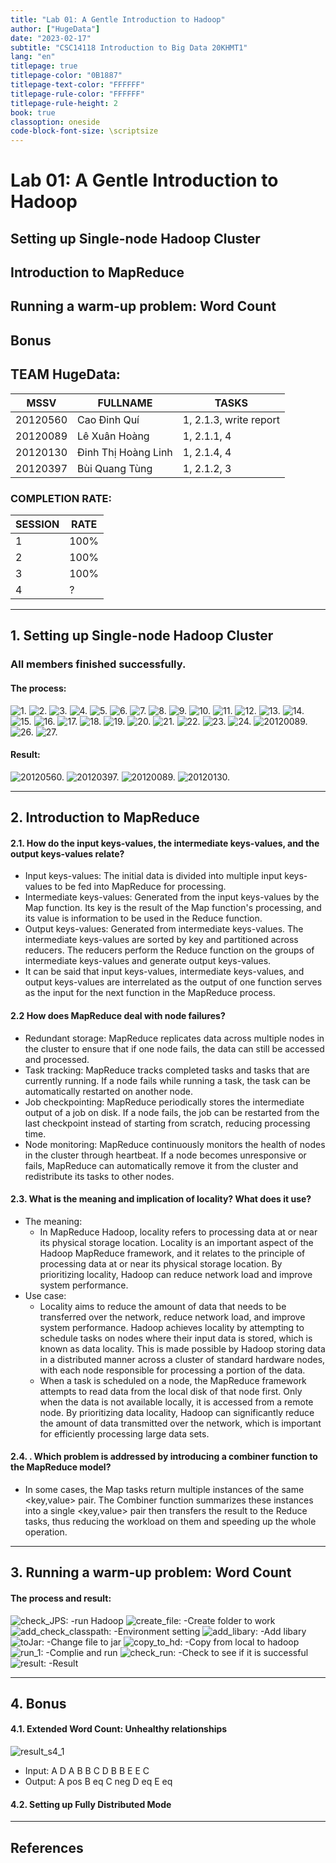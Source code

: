 ```yaml
---
title: "Lab 01: A Gentle Introduction to Hadoop"
author: ["HugeData"]
date: "2023-02-17"
subtitle: "CSC14118 Introduction to Big Data 20KHMT1"
lang: "en"
titlepage: true
titlepage-color: "0B1887"
titlepage-text-color: "FFFFFF"
titlepage-rule-color: "FFFFFF"
titlepage-rule-height: 2
book: true
classoption: oneside
code-block-font-size: \scriptsize
---
```

# Lab 01: A Gentle Introduction to Hadoop

## Setting up Single-node Hadoop Cluster

## Introduction to MapReduce


## Running a warm-up problem: Word Count

## Bonus

## TEAM HugeData:
MSSV       | FULLNAME             | TASKS           
-----------|----------------------|-----------
20120560   | Cao Đinh Quí         | 1, 2.1.3, write report           
20120089   | Lê Xuân Hoàng        | 1, 2.1.1, 4                
20120130   | Đinh Thị Hoàng Linh  | 1, 2.1.4, 4               
20120397   | Bùi Quang Tùng       | 1, 2.1.2, 3               

### COMPLETION RATE:
SESSION       | RATE                    
-----------|----------------------
1          | 100%       
2          | 100%       
3          | 100%       
4          | ?       

---------------------------------------------------------------
## 1.  Setting up Single-node Hadoop Cluster
### All members finished successfully.
#### The process:
![1.](images/session01/process/1.png)
![2.](images/session01/process/2.png)
![3.](images/session01/process/3.png)
![4.](images/session01/process/4.png)
![5.](images/session01/process/5.png)
![6.](images/session01/process/6.png)
![7.](images/session01/process/7.png)
![8.](images/session01/process/8.png)
![9.](images/session01/process/9.png)
![10.](images/session01/process/10.png)
![11.](images/session01/process/11.png)
![12.](images/session01/process/12.png)
![13.](images/session01/process/13.png)
![14.](images/session01/process/14.png)
![15.](images/session01/process/15.png)
![16.](images/session01/process/16.png)
![17.](images/session01/process/17.png)
![18.](images/session01/process/18.png)
![19.](images/session01/process/19.png)
![20.](images/session01/process/20.png)
![21.](images/session01/process/21.png)
![22.](images/session01/process/22.png)
![23.](images/session01/process/23.png)
![24.](images/session01/process/24.png)
![20120089.](images/session01/process/20120089.png "20120089")
![26.](images/session01/process/26.png)
![27.](images/session01/process/27.png)

#### Result:
![20120560.](images/session01/20120560.png "20120560")
![20120397.](images/session01/20120397.png "20120397")
![20120089.](images/session01/process/20120089.png "20120089")
![20120130.](images/session01/20120130.png "20120130")
_____________________________________________________________
## 2.  Introduction to MapReduce
#### 2.1. How do the input keys-values, the intermediate keys-values, and the output keys-values relate? 
- Input keys-values: The initial data is divided into multiple input keys-values to be fed into MapReduce for processing.
- Intermediate keys-values: Generated from the input keys-values by the Map function. Its key is the result of the Map function's processing, and its value is information to be used in the Reduce function.
- Output keys-values: Generated from intermediate keys-values. The intermediate keys-values are sorted by key and partitioned across reducers. The reducers perform the Reduce function on the groups of intermediate keys-values and generate output keys-values.
- It can be said that input keys-values, intermediate keys-values, and output keys-values are interrelated as the output of one function serves as the input for the next function in the MapReduce process.
#### 2.2 How does MapReduce deal with node failures?
- Redundant storage: MapReduce replicates data across multiple nodes in the cluster to ensure that if one node fails, the data can still be accessed and processed.
- Task tracking: MapReduce tracks completed tasks and tasks that are currently running. If a node fails while running a task, the task can be automatically restarted on another node.
- Job checkpointing: MapReduce periodically stores the intermediate output of a job on disk. If a node fails, the job can be restarted from the last checkpoint instead of starting from scratch, reducing processing time.
- Node monitoring: MapReduce continuously monitors the health of nodes in the cluster through heartbeat. If a node becomes unresponsive or fails, MapReduce can automatically remove it from the cluster and redistribute its tasks to other nodes.
#### 2.3.  What is the meaning and implication of locality? What does it use? 
- The meaning:
    - In MapReduce Hadoop, locality refers to processing data at or near its physical storage location. Locality is an important aspect of the Hadoop MapReduce framework, and it relates to the principle of processing data at or near its physical storage location. By prioritizing locality, Hadoop can reduce network load and improve system performance.
- Use case:
    - Locality aims to reduce the amount of data that needs to be transferred over the network, reduce network load, and improve system performance. Hadoop achieves locality by attempting to schedule tasks on nodes where their input data is stored, which is known as data locality. This is made possible by Hadoop storing data in a distributed manner across a cluster of standard hardware nodes, with each node responsible for processing a portion of the data.
    - When a task is scheduled on a node, the MapReduce framework attempts to read data from the local disk of that node first. Only when the data is not available locally, it is accessed from a remote node. By prioritizing data locality, Hadoop can significantly reduce the amount of data transmitted over the network, which is important for efficiently processing large data sets.
#### 2.4. . Which problem is addressed by introducing a combiner function to the MapReduce model?
- In some cases, the Map tasks return multiple instances of the same <key,value> pair. The Combiner function summarizes these instances into a single <key,value> pair then transfers the result to the Reduce tasks, thus reducing the workload on them and speeding up the whole operation.
_____________________________________________________________
## 3.  Running a warm-up problem: Word Count
#### The process and result: 
![check_JPS:](images/session03/check_JPS.png)
-run Hadoop
![create_file:](images/session03/create_file.png)
-Create folder to work
![add_check_classpath:](images/session03/add_check_classpath.png)
-Environment setting
![add_libary:](images/session03/add_libary.png)
-Add libary
![toJar:](images/session03/toJar.png)
-Change file to jar
![copy_to_hd:](images/session03/copy_to_hd.png)
-Copy from local to hadoop
![run_1:](images/session03/run_1.png)
-Complie and run
![check_run:](images/session03/check_run.png)
-Check to see if it is successful
![result:](images/session03/result.png)
-Result
_____________________________________________________________
## 4.  Bonus
#### 4.1. Extended Word Count: Unhealthy relationships
![result_s4_1](images/session04/result_s4_1.png)
- Input:
A D
A B
B C
D B
B E
E C
- Output:
A	pos
B	eq
C	neg
D	eq
E	eq
#### 4.2. Setting up Fully Distributed Mode

_____________________________________________________________
## References
